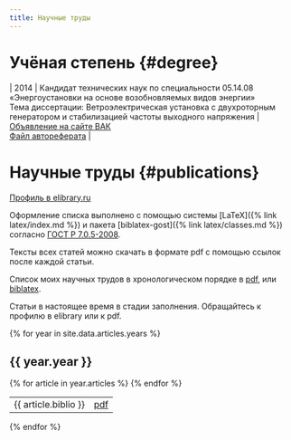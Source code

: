 ```yaml
---
title: Научные труды
---
```


# Учёная степень {#degree}

| 2014 | Кандидат технических наук по специальности 05.14.08 «Энергоустановки на основе возобновляемых видов энергии» <br /> Тема диссертации: Ветроэлектрическая установка с двухроторным генератором и стабилизацией частоты выходного напряжения | [Объявление на сайте ВАК](http://vak.ed.gov.ru/dis-details?xPARAM=165203) <br /> [Файл автореферата](http://vak.ed.gov.ru/az/server/php/filer.php?table=att_case&fld=autoref&key[]=165203) |

# Научные труды {#publications}

[Профиль в elibrary.ru](http://elibrary.ru/author_items.asp?authorid=705280)

Оформление списка выполнено с помощью
системы [LaTeX]({% link latex/index.md %}) и пакета
[biblatex-gost]({% link latex/classes.md %}) согласно
[ГОСТ Р 7.0.5-2008](https://ru.wikisource.org/wiki/ГОСТ_Р_7.0.5-2008).

Тексты всех статей можно скачать в формате pdf с помощью ссылок после
каждой статьи.

Список моих научных трудов в хронологическом порядке в
[pdf](https://github.com/konstantin-morenko/list-of-scholarly-writings/blob/travis/konstantin-morenko.pdf), или
[biblatex](https://github.com/konstantin-morenko/list-of-scholarly-writings/blob/travis/konstantin-morenko.bst).

Статьи в настоящее время в стадии заполнения.  Обращайтесь к профилю в
elibrary или к pdf.

{% for year in site.data.articles.years %}
  <h2>{{ year.year }}</h2>

  <table>
  {% for article in year.articles %}
  <tr><td> {{ article.biblio }} </td><td><a href="{{ article.file }}">pdf</a></td></tr>
  {% endfor %}
  </table>

{% endfor %}
